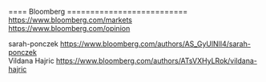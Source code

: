 







==== Bloomberg ==========================  
https://www.bloomberg.com/markets   
https://www.bloomberg.com/opinion   

sarah-ponczek  https://www.bloomberg.com/authors/AS_GyUlNlI4/sarah-ponczek     
Vildana Hajric  https://www.bloomberg.com/authors/ATsVXHyLRok/vildana-hajric    

